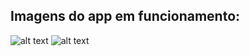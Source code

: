 ## Imagens do app em funcionamento:
![alt text](https://i.imgur.com/O3tw8KR.jpg) ![alt text](https://i.imgur.com/uMUtY15.jpg) 